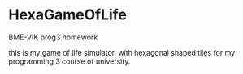 # HexaGameOfLife
BME-VIK prog3 homework

this is my game of life simulator, with hexagonal shaped tiles for my programming 3 course of university.
